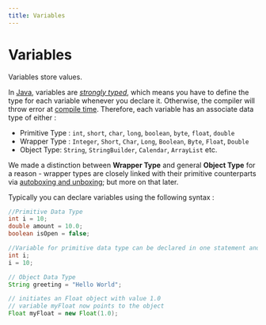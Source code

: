 ```yaml
---
title: Variables
---
```

# Variables

Variables store values.

In <a href='https://github.com/FreeCodeCamp/FreeCodeCamp/wiki/Java' target='_blank' rel='nofollow'>Java</a>, variables are <a href='https://en.wikipedia.org/wiki/Strong_and_weak_typing#Definitions_of_.22strong.22_or_.22weak.22' target='_blank' rel='nofollow'>_strongly typed_</a>, which means you have to define the type for each variable whenever you declare it. Otherwise, the compiler will throw error at <a href='https://en.wikipedia.org/wiki/Compile_time' target='_blank' rel='nofollow'>compile time</a>. Therefore, each variable has an associate data type of either :

*   Primitive Type : `int`, `short`, `char`, `long`, `boolean`, `byte`, `float`, `double`
*   Wrapper Type : `Integer`, `Short`, `Char`, `Long`, `Boolean`, `Byte`, `Float`, `Double`
*   Object Type: `String`, `StringBuilder`, `Calendar`, `ArrayList` etc.

We made a distinction between **Wrapper Type** and general **Object Type** for a reason - wrapper types are closely linked with their primitive counterparts via <a href='https://docs.oracle.com/javase/tutorial/java/data/autoboxing.html' target='_blank' rel='nofollow'>autoboxing and unboxing</a>; but more on that later.

Typically you can declare variables using the following syntax :

```java
//Primitive Data Type
int i = 10;
double amount = 10.0;
boolean isOpen = false;

//Variable for primitive data type can be declared in one statement and initialized later.
int i;
i = 10;

// Object Data Type
String greeting = "Hello World";

// initiates an Float object with value 1.0
// variable myFloat now points to the object
Float myFloat = new Float(1.0);
```
